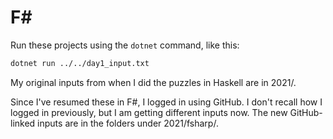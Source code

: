 # F#

Run these projects using the `dotnet` command, like this:

``` bash
dotnet run ../../day1_input.txt
```

My original inputs from when I did the puzzles in Haskell are in 2021/.

Since I've resumed these in F#, I logged in using GitHub. I don't recall how I logged in previously, but I am getting different inputs now. The new GitHub-linked inputs are in the folders under 2021/fsharp/.

